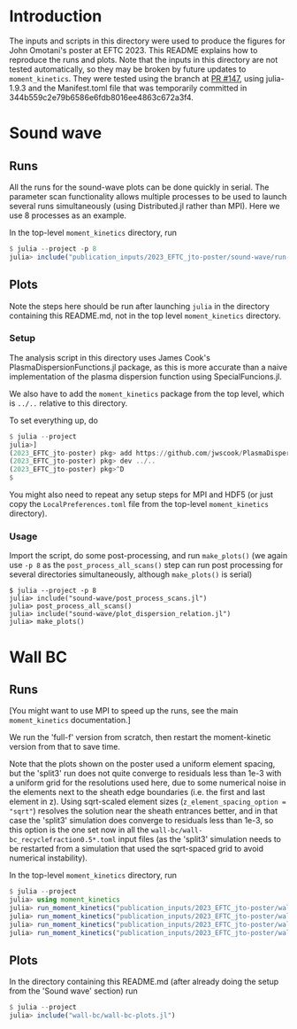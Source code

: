 Introduction
============

The inputs and scripts in this directory were used to produce the figures for
John Omotani's poster at EFTC 2023. This README explains how to reproduce the
runs and plots. Note that the inputs in this directory are not tested
automatically, so they may be broken by future updates to `moment_kinetics`.
They were tested using the branch at
[PR #147](https://github.com/mabarnes/moment_kinetics/pull/147), using
julia-1.9.3 and the Manifest.toml file that was temporarily committed in
344b559c2e79b6586e6fdb8016ee4863c672a3f4.

Sound wave
==========

Runs
----

All the runs for the sound-wave plots can be done quickly in serial. The
parameter scan functionality allows multiple processes to be used to launch
several runs simultaneously (using Distributed.jl rather than MPI). Here we use
8 processes as an example.

In the top-level `moment_kinetics` directory, run
```julia
$ julia --project -p 8
julia> include("publication_inputs/2023_EFTC_jto-poster/sound-wave/run-all-scans.jl")
```

Plots
-----

Note the steps here should be run after launching `julia` in the directory
containing this README.md, not in the top level `moment_kinetics` directory.

### Setup

The analysis script in this directory uses James Cook's
PlasmaDispersionFunctions.jl package, as this is more accurate than a naive
implementation of the plasma dispersion function using SpecialFuncions.jl.

We also have to add the `moment_kinetics` package from the top level, which is
`../..` relative to this directory.

To set everything up, do
```julia
$ julia --project
julia>]
(2023_EFTC_jto-poster) pkg> add https://github.com/jwscook/PlasmaDispersionFunctions.jl
(2023_EFTC_jto-poster) pkg> dev ../..
(2023_EFTC_jto-poster) pkg>^D
$
```

You might also need to repeat any setup steps for MPI and HDF5 (or just copy
the `LocalPreferences.toml` file from the top-level `moment_kinetics`
directory).

### Usage

Import the script, do some post-processing, and run `make_plots()` (we again
use `-p 8` as the `post_process_all_scans()` step can run post processing for
several directories simultaneously, although `make_plots()` is serial)
```
$ julia --project -p 8
julia> include("sound-wave/post_process_scans.jl")
julia> post_process_all_scans()
julia> include("sound-wave/plot_dispersion_relation.jl")
julia> make_plots()
```

Wall BC
=======

Runs
----

[You might want to use MPI to speed up the runs, see the main `moment_kinetics`
documentation.]

We run the 'full-f' version from scratch, then restart the moment-kinetic
version from that to save time.

Note that the plots shown on the poster used a uniform element spacing, but the
'split3' run does not quite converge to residuals less than 1e-3 with a uniform
grid for the resolutions used here, due to some numerical noise in the elements
next to the sheath edge boundaries (i.e. the first and last element in z).
Using sqrt-scaled element sizes (`z_element_spacing_option = "sqrt"`) resolves
the solution near the sheath entrances better, and in that case the 'split3'
simulation does converge to residuals less than 1e-3, so this option is the one
set now in all the `wall-bc/wall-bc_recyclefraction0.5*.toml` input files (as
the 'split3' simulation needs to be restarted from a simulation that used the
sqrt-spaced grid to avoid numerical instability).

In the top-level `moment_kinetics` directory, run
```julia
$ julia --project
julia> using moment_kinetics
julia> run_moment_kinetics("publication_inputs/2023_EFTC_jto-poster/wall-bc/wall-bc_recyclefraction0.5.toml")
julia> run_moment_kinetics("publication_inputs/2023_EFTC_jto-poster/wall-bc/wall-bc_recyclefraction0.5_split1.toml"; restart="runs/wall-bc_recyclefraction0.5/wall-bc_recyclefraction0.5.dfns.h5")
julia> run_moment_kinetics("publication_inputs/2023_EFTC_jto-poster/wall-bc/wall-bc_recyclefraction0.5_split2.toml"; restart="runs/wall-bc_recyclefraction0.5/wall-bc_recyclefraction0.5.dfns.h5")
julia> run_moment_kinetics("publication_inputs/2023_EFTC_jto-poster/wall-bc/wall-bc_recyclefraction0.5_split3.toml"; restart="runs/wall-bc_recyclefraction0.5/wall-bc_recyclefraction0.5.dfns.h5")
```

Plots
-----

In the directory containing this README.md (after already doing the setup from
the 'Sound wave' section) run
```julia
$ julia --project
julia> include("wall-bc/wall-bc-plots.jl")
```
